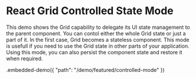 # React Grid Controlled State Mode

This demo shows the Grid capability to delegate its UI state management to the parent component. You can contol either the whole Grid state or just a part of it. In the
first case, Grid becomes a stateless component. This mode is usefull if you need to use the Grid state in other parts of your application. Using this mode, you can also persist the component state and restore it when required.

.embedded-demo({ "path": "/demo/featured/controlled-mode" })
